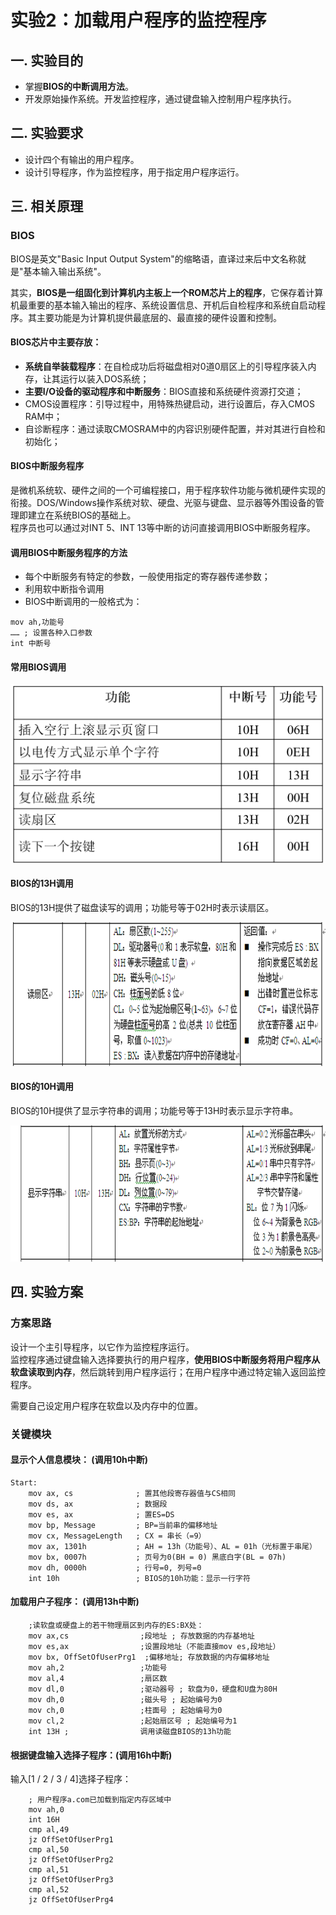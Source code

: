 # 实验2：加载用户程序的监控程序

## 一. 实验目的
- 掌握**BIOS的中断调用方法**。
- 开发原始操作系统。开发监控程序，通过键盘输入控制用户程序执行。

## 二. 实验要求
- 设计四个有输出的用户程序。
- 设计引导程序，作为监控程序，用于指定用户程序运行。

## 三. 相关原理
### BIOS
BIOS是英文"Basic Input Output System"的缩略语，直译过来后中文名称就是"基本输入输出系统"。

其实，**BIOS是一组固化到计算机内主板上一个ROM芯片上的程序**，它保存着计算机最重要的基本输入输出的程序、系统设置信息、开机后自检程序和系统自启动程序。其主要功能是为计算机提供最底层的、最直接的硬件设置和控制。

#### BIOS芯片中主要存放：
- **系统自举装载程序**：在自检成功后将磁盘相对0道0扇区上的引导程序装入内存，让其运行以装入DOS系统；
- **主要I/O设备的驱动程序和中断服务**：BIOS直接和系统硬件资源打交道；
- CMOS设置程序：引导过程中，用特殊热键启动，进行设置后，存入CMOS RAM中；
- 自诊断程序：通过读取CMOSRAM中的内容识别硬件配置，并对其进行自检和初始化；

#### BIOS中断服务程序
是微机系统软、硬件之间的一个可编程接口，用于程序软件功能与微机硬件实现的衔接。DOS/Windows操作系统对软、硬盘、光驱与键盘、显示器等外围设备的管理即建立在系统BIOS的基础上。  
程序员也可以通过对INT 5、INT 13等中断的访问直接调用BIOS中断服务程序。

#### 调用BIOS中断服务程序的方法
- 每个中断服务有特定的参数，一般使用指定的寄存器传递参数；
- 利用软中断指令调用
- BIOS中断调用的一般格式为：
```x86asm
mov ah,功能号
…… ; 设置各种入口参数
int 中断号
```

#### 常用BIOS调用
<div align=center>
<img src="figure/常用BIOS调用.png"/>
</div>

#### BIOS的13H调用
BIOS的13H提供了磁盘读写的调用；功能号等于02H时表示读扇区。
<div align=center>
<img src="figure/13H02H.png"/>
</div>

#### BIOS的10H调用
BIOS的10H提供了显示字符串的调用；功能号等于13H时表示显示字符串。
<div align=center>
<img src="figure/10H13H.png"/>
</div>

## 四. 实验方案
### 方案思路
设计一个主引导程序，以它作为监控程序运行。  
监控程序通过键盘输入选择要执行的用户程序，**使用BIOS中断服务将用户程序从软盘读取到内存**，然后跳转到用户程序运行；在用户程序中通过特定输入返回监控程序。

需要自己设定用户程序在软盘以及内存中的位置。

### 关键模块
#### 显示个人信息模块： (调用10h中断)
```x86asm
Start:
	mov	ax, cs	            ; 置其他段寄存器值与CS相同
	mov	ds, ax	            ; 数据段
	mov	es, ax		        ; 置ES=DS
	mov	bp, Message		    ; BP=当前串的偏移地址
	mov	cx, MessageLength   ; CX = 串长（=9）
	mov	ax, 1301h		    ; AH = 13h（功能号）、AL = 01h（光标置于串尾）
	mov	bx, 0007h		    ; 页号为0(BH = 0) 黑底白字(BL = 07h)
    mov dh, 0000h		    ; 行号=0, 列号=0 
	int	10h			        ; BIOS的10h功能：显示一行字符
```

#### 加载用户子程序： (调用13h中断)
```x86asm
    ;读软盘或硬盘上的若干物理扇区到内存的ES:BX处：
    mov ax,cs                ;段地址 ; 存放数据的内存基地址
    mov es,ax                ;设置段地址（不能直接mov es,段地址）
    mov bx, OffSetOfUserPrg1  ;偏移地址; 存放数据的内存偏移地址
    mov ah,2                 ;功能号
    mov al,4                 ;扇区数
    mov dl,0                 ;驱动器号 ; 软盘为0，硬盘和U盘为80H
    mov dh,0                 ;磁头号 ; 起始编号为0
    mov ch,0                 ;柱面号 ; 起始编号为0
    mov cl,2                 ;起始扇区号 ; 起始编号为1
    int 13H ;                调用读磁盘BIOS的13h功能
```
#### 根据键盘输入选择子程序：(调用16h中断)
输入[1 / 2 / 3 / 4]选择子程序： 
```x86asm
    ; 用户程序a.com已加载到指定内存区域中
	mov ah,0
	int 16H
	cmp al,49
	jz OffSetOfUserPrg1
	cmp al,50
	jz OffSetOfUserPrg2
	cmp al,51
	jz OffSetOfUserPrg3
	cmp al,52
	jz OffSetOfUserPrg4
```